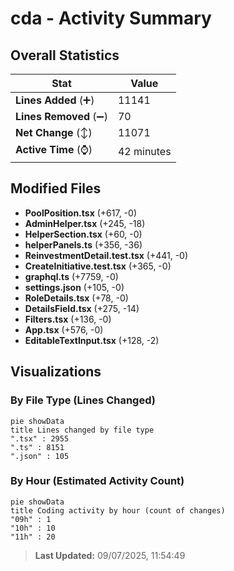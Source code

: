 # cda - Activity Summary 

## Overall Statistics

| Stat                   | Value                                                             |
| ---------------------- | ----------------------------------------------------------------- |
| **Lines Added** (➕)   | 11141                                          |
| **Lines Removed** (➖) | 70                                        |
| **Net Change** (↕)    | 11071                |
| **Active Time** (⌚)   | 42 minutes |


## Modified Files
- **PoolPosition.tsx** (+617, -0)
- **AdminHelper.tsx** (+245, -18)
- **HelperSection.tsx** (+60, -0)
- **helperPanels.ts** (+356, -36)
- **ReinvestmentDetail.test.tsx** (+441, -0)
- **CreateInitiative.test.tsx** (+365, -0)
- **graphql.ts** (+7759, -0)
- **settings.json** (+105, -0)
- **RoleDetails.tsx** (+78, -0)
- **DetailsField.tsx** (+275, -14)
- **Filters.tsx** (+136, -0)
- **App.tsx** (+576, -0)
- **EditableTextInput.tsx** (+128, -2)

## Visualizations

### By File Type (Lines Changed)

```mermaid
pie showData
title Lines changed by file type
".tsx" : 2955
".ts" : 8151
".json" : 105
```

### By Hour (Estimated Activity Count)

```mermaid
pie showData
title Coding activity by hour (count of changes)
"09h" : 1
"10h" : 10
"11h" : 20
```


> **Last Updated:** 09/07/2025, 11:54:49